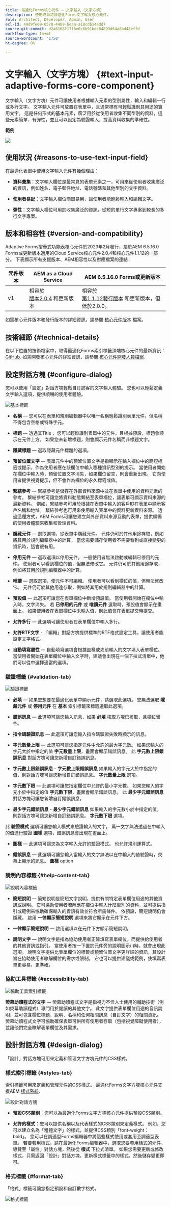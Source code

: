 ```yaml
---
title: 最適化Forms核心元件 — 文字輸入（文字方塊）
description: 使用或自訂最適化Forms文字輸入核心元件。
role: Architect, Developer, Admin, User
exl-id: 49d9fe69-0578-4489-beaa-a18cdb14add7
source-git-commit: d2a6108f17f6e0c6b91bec84893d64a8bd48effd
workflow-type: tm+mt
source-wordcount: '1750'
ht-degree: 0%

---
```


# 文字輸入（文字方塊） {#text-input-adaptive-forms-core-component}

文字輸入（文字方塊）元件可讓使用者根據輸入元素的型別屬性，輸入和編輯一行或多行文字。 文字輸入元件可放置在表單中，且通常標有可輕鬆識別其用途的實用文字。 這是任何形式的基本元素，廣泛用於從使用者收集不同型別的資料，這些元素簡單、有彈性，並且可以設定為驗證輸入，提高資料收集的準確性。


**範例**

![](/help/adaptive-forms/assets/text-input.png)


## 使用狀況 {#reasons-to-use-text-input-field}

在最適化表單中使用文字輸入元件有幾個理由：

* **資料彙集**：文字輸入欄位是最常見的表單元素之一，可用來從使用者收集廣泛的資訊，例如姓名、電子郵件地址、電話號碼和其他型別的文字資料。

* **使用者易記**：文字輸入欄位簡單易用，讓使用者能輕鬆輸入和編輯文字。

* **彈性**：文字輸入欄位可用於收集廣泛的資訊，從短的單行文字專案到較長的多行文字專案。

## 版本和相容性 {#version-and-compatibility}

Adaptive Forms摺疊式功能表核心元件於2023年2月發行，屬於AEM 6.5.16.0 Forms或更新版本適用的Cloud Service核心元件2.0.4和核心元件1.1.12的一部分。 下表顯示所有支援版本、AEM相容性以及對應檔案的連結：

| 元件版本 | AEM as a Cloud Service  | AEM 6.5.16.0 Forms或更新版本 |
|---|---|---|
| v1 | 相容於<br>[版本2.0.4](/help/adaptive-forms/version.md) 和更新版本 | 相容於<br>[第1.1.12發行版本](/help/adaptive-forms/version.md) 和更新版本，但低於2.0.0。 |

如需核心元件版本和發行版本的詳細資訊，請參閱 [核心元件版本](/help/adaptive-forms/version.md) 檔案。

<!-- ## Sample Component Output {#sample-component-output}

To experience the Accordion Component as well as see examples of its configuration options as well as HTML and JSON output, visit the [Component Library](https://adobe.com/go/aem_cmp_library_accordion). -->

## 技術細節 {#technical-details}

在以下位置的技術檔案中，取得最適化Forms索引標籤頂端核心元件的最新資訊： [GitHub](https://github.com/adobe/aem-core-forms-components/tree/master/ui.af.apps/src/main/content/jcr_root/apps/core/fd/components/form/textinput/v1/textinput). 如需開發核心元件的詳細資訊，請參閱 [核心元件開發人員檔案](/help/developing/overview.md).

## 設定對話方塊 {#configure-dialog}

您可以使用「設定」對話方塊輕鬆自訂訪客的文字輸入體驗。 您也可以輕鬆定義文字輸入選項，提供順暢的使用者體驗。

![基本標籤](/help/adaptive-forms/assets/textinput_basictab.png)

* **名稱**  — 您可以在表單和規則編輯器中以唯一名稱輕鬆識別表單元件，但名稱不得包含空格或特殊字元。

* **標題**  — 透過其Title ，您可以輕鬆識別表單中的元件，且根據預設，標題會顯示在元件上方。 如果您未新增標題，則會顯示元件名稱而非標題文字。

* **隱藏標題**  — 選取隱藏元件標題的選項。

* **預留位置文字**  — 表單元件中的預留位置文字是指顯示在輸入欄位中的簡短標籤或提示，作為使用者應在該欄位中輸入哪種資訊型別的提示。 當使用者開始在欄位中輸入時，預留位置文字消失，如果欄位留空，則會重新出現。 它向使用者提供視覺提示，但不會作為欄位的永久標籤或值。

* **繫結參考**  — 繫結參考是儲存在外部資料來源中並在表單中使用的資料元素的參考。 繫結參考可讓您將資料動態繫結至表單欄位，讓表單可顯示資料來源的最新資料。 例如，繫結參考可用於根據在表單中輸入的客戶ID在表單中顯示客戶名稱和地址。 繫結參考也可用來使用輸入表單中的資料更新資料來源。 透過這種方式，AEM Forms可讓您建立與外部資料來源互動的表單，提供順暢的使用者體驗來收集和管理資料。

* **隱藏元件**  — 選取選項，從表單中隱藏元件。 元件仍可於其他用途存取，例如將其用於規則編輯器中的計算。 當您需要儲存使用者不需要看到或直接變更的資訊時，這會很有用。

* **停用元件**  — 選取選項以停用元件。 一般使用者無法啟動或編輯已停用的元件。 使用者可以看到欄位的值，但無法修改它。 元件仍可於其他用途存取，例如將其用於規則編輯器中的計算。

* **唯讀**  — 選取選項，使元件不可編輯。 使用者可以看到欄位的值，但無法修改它。 元件仍可於其他用途存取，例如將其用於規則編輯器中的計算。

* **預設值**  — 此選項可讓您在表單欄位中新增預設值。 當使用者開始在欄位中輸入時，文字消失。 若 **已停用的元件** 或 **唯讀元件** 選取時，預設值會顯示在畫面上。 如果使用者在表單欄位中未輸入值，則此值會在表單提交時提交。

* **允許多行**  — 此選項可讓使用者在表單欄位中輸入多行。

* **允許RTF文字** - 「編輯」對話方塊提供標準的RTF格式設定工具，讓使用者能設定文字格式。

* **自動填寫屬性**  — 自動填寫選項會根據圖樣或先前輸入的文字填入表單欄位。 當使用者開始在表單欄位中輸入文字時，建議會出現在一個下拉式清單中，他們可以從中選擇適當的選項。

### 驗證標籤 {#validation-tab}

![驗證標籤](/help/adaptive-forms/assets/textinput_validationtab.png)

* **必填**  — 如果您想要在最適化表單中顯示元件，請選取此選項。 您無法選取 **隱藏元件** 或 **停用元件**  在 **基本** 索引標籤來標籤選取此選項。

* **錯誤訊息**  — 此選項可讓您輸入訊息，如果 **必填** 核取方塊已核取，且欄位留空。

* **指令碼驗證訊息**  — 此選項可讓您輸入指令碼驗證失敗時顯示的訊息。

* **字元數量上限**  — 此選項可讓您指定元件中允許的最大字元數。 如果您輸入的字元大於中指定的值 **字元數量上限**，畫面會顯示錯誤訊息。 此 **字元數上限錯誤訊息** 對話方塊可讓您新增自訂錯誤訊息。

* **字元數上限錯誤訊息** - **字元數上限錯誤訊息** 如果輸入的字元大於中指定的值，則對話方塊可讓您新增自訂錯誤訊息。 **字元數量上限** 選項。

* **字元數下限**  — 此選項可讓您指定欄位中允許的最小字元數。 如果您輸入的字元小於中指定的值 **字元數下限**，畫面會顯示錯誤訊息。 此 **最少字元錯誤訊息** 對話方塊可讓您新增自訂錯誤訊息。

* **最少字元錯誤訊息** - **最少字元錯誤訊息** 如果輸入的字元數小於中指定的值，則對話方塊可讓您新增自訂錯誤訊息。 **字元數下限** 選項。

此 **驗證模式** 選項可讓您輸入模式來驗證輸入的文字。 萬一文字無法透過在中輸入的值進行驗證 **圖樣** 選項，錯誤訊息會出現在畫面上。

* **圖樣**  — 此選項可讓您為文字輸入允許的驗證模式。 也允許規則運算式。

* **錯誤訊息**  — 此選項可讓您輸入當輸入的文字無法以在中輸入的值驗證時，熒幕上顯示的訊息。 **圖樣** option

### 說明內容標籤 {#help-content-tab}

![說明內容標籤](/help/adaptive-forms/assets/textinput_helptab.png)

* **簡短說明**  — 簡短說明是簡短文字說明，提供有關特定表單欄位用途的其他資訊或說明。 它可協助使用者瞭解應在欄位中輸入什麼型別的資料，並可提供指引或範例來協助確保輸入的資訊有效並符合所需條件。 依預設，簡短說明仍會隱藏。 啟用 **一律顯示簡短說明** 選項來將它顯示在元件下方。

* **一律顯示簡短說明**  — 啟用選項以在元件下方顯示簡短說明。

* **說明文字**  — 說明文字是指為協助使用者正確填寫表單欄位，而提供給使用者的其他資訊或指引。 當使用者按一下置於元件旁的說明圖示(i)時，就會出現此選項。 說明文字提供比表單欄位的標籤或預留位置文字更詳細的資訊，其設計旨在協助使用者瞭解欄位的需求或限制。 它也可以提供建議或範例，使填寫表單更容易、更準確。

### 協助工具標籤 {#accessibility-tab}

![協助工具索引標籤](/help/adaptive-forms/assets/textinput_accessibiltytab.png)

**熒幕助讀程式的文字**  — 熒幕助讀程式文字是指視力不佳人士使用的輔助技術（例如熒幕助讀程式）專門用於閱讀的其他文字。 此文字提供表單欄位用途的音訊說明，並可包含欄位標題、說明、名稱和任何相關訊息（自訂文字）的相關資訊。 熒幕助讀程式文字可協助確保表單可供所有使用者存取（包括視覺障礙使用者），並讓他們完全瞭解表單欄位及其需求。

## 設計對話方塊 {#design-dialog}

「設計」對話方塊可用來定義和管理文字方塊元件的CSS樣式。

### 樣式索引標籤 {#styles-tab}

索引標籤可用來定義和管理元件的CSS樣式。 最適化Forms文字方塊核心元件支援AEM [樣式系統](/help/get-started/authoring.md#component-styling).

![設計對話方塊](/help/adaptive-forms/assets/telephoneinput_designdialog.png)

* **預設CSS類別**：您可以為最適化Forms文字方塊核心元件提供預設CSS類別。

* **允許的樣式**：您可以提供名稱以及代表樣式的CSS類別來定義樣式。 例如，您可以建立名為「粗體文字」的樣式，並提供CSS類別「font-weight： bold」。 您可以在調適型Forms編輯器中將這些樣式使用或套用至調適型表單。 若要套用樣式，請在最適化Forms編輯器中，選取您要套用樣式的元件，導覽至「屬性」對話方塊，然後從 **樣式** 下拉式清單。 如果您需要更新或修改樣式，只需返回「設計」對話方塊，更新樣式標籤中的樣式，然後儲存變更即可。

### 格式標籤 {#format-tab}

「格式」標籤可讓您指定預設和自訂數字格式。

![格式標籤](/help/adaptive-forms/assets/telephoneinput_format.png)

